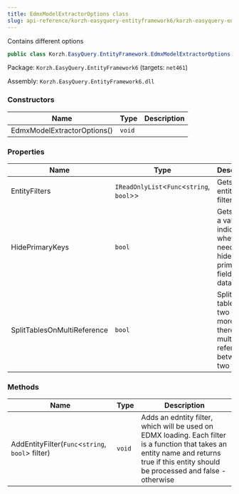 ```yaml
---
title: EdmxModelExtractorOptions class
slug: api-reference/korzh-easyquery-entityframework6/korzh-easyquery-entityframework-namespace/edmxmodelextractoroptions-class
---
```

Contains different options
```csharp
public class Korzh.EasyQuery.EntityFramework.EdmxModelExtractorOptions

```
Package: `Korzh.EasyQuery.EntityFramework6` (targets: `net461`)

Assembly: `Korzh.EasyQuery.EntityFramework6.dll`

### Constructors

| Name | Type | Description | 
| --- | --- | --- | 
| EdmxModelExtractorOptions() | `void` |  | 


### Properties

| Name | Type | Description | 
| --- | --- | --- | 
| EntityFilters | `IReadOnlyList`&lt;`Func`&lt;`string`, `bool`&gt;&gt; | Gets the entity filters. | 
| HidePrimaryKeys | `bool` | Gets or sets a value indicating whether we need to hide primary key fields in the data model. | 
| SplitTablesOnMultiReference | `bool` | Split one table on two (or more) if there are multi-references between two tables | 


### Methods

| Name | Type | Description | 
| --- | --- | --- | 
| AddEntityFilter(`Func`&lt;`string`, `bool`&gt; filter) | `void` | Adds an edntity filter, which will be used on EDMX loading.  Each filter is a function that takes an entity name  and returns <c>true</c> if this entity should be processed and <c>false</c> - otherwise |